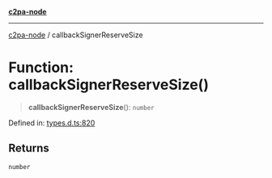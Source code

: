 [**c2pa-node**](../README.md)

***

[c2pa-node](../README.md) / callbackSignerReserveSize

# Function: callbackSignerReserveSize()

> **callbackSignerReserveSize**(): `number`

Defined in: [types.d.ts:820](https://github.com/contentauth/c2pa-node-v2/blob/5303c5fd1e9a72d23f327699b48a7620e901a41c/js-src/types.d.ts#L820)

## Returns

`number`
